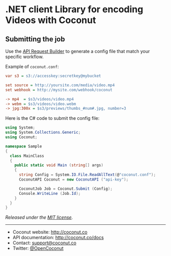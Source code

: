 # .NET client Library for encoding Videos with Coconut

## Submitting the job

Use the [API Request Builder](https://app.coconut.co/job/new) to generate a config file that match your specific workflow.

Example of `coconut.conf`:

```ini
var s3 = s3://accesskey:secretkey@mybucket

set source = http://yoursite.com/media/video.mp4
set webhook = http://mysite.com/webhook/coconut

-> mp4  = $s3/videos/video.mp4
-> webm = $s3/videos/video.webm
-> jpg:300x = $s3/previews/thumbs_#num#.jpg, number=3
```

Here is the C# code to submit the config file:

```csharp
using System;
using System.Collections.Generic;
using Coconut;

namespace Sample
{
  class MainClass
  {
    public static void Main (string[] args)
    {
      string Config = System.IO.File.ReadAllText(@"coconut.conf");
      CoconutAPI Coconut = new CoconutAPI ("api-key");

      CoconutJob Job = Coconut.Submit (Config);
      Console.WriteLine (Job.Id);
    }
  }
}
```

*Released under the [MIT license](http://www.opensource.org/licenses/mit-license.php).*

---

* Coconut website: http://coconut.co
* API documentation: http://coconut.co/docs
* Contact: [support@coconut.co](mailto:support@coconut.co)
* Twitter: [@OpenCoconut](http://twitter.com/opencoconut)
